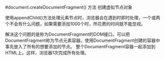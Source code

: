 #document.createDocumentFragment() 方法
创建虚拟节点对象

使用appendChild()方法处理元素节点时，浏览器会在遇到时即时处理，一个或两个不会有什么问题，如果需要添加1000个时，所花费的时间就不能忽视。

解决这个问题的是称为DocumentFragment的DOM接口。可以把DocumentFragment称为节点元素容器。使用DocumentFragment创建的容器中事先放入了所有的想要添加的节点。 整个DocumentFragment容器一起添加到HTML上。这样，浏览器1次完成所有处理。

